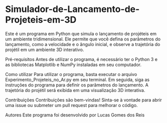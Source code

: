 # Simulador-de-Lancamento-de-Projeteis-em-3D

Este é um programa em Python que simula o lançamento de projéteis em um ambiente tridimensional. Ele permite que você defina os parâmetros do lançamento, como a velocidade e o ângulo inicial, e observe a trajetória do projétil em um ambiente 3D interativo.

Pré-requisitos
Antes de utilizar o programa, é necessário ter o Python 3 e as bibliotecas Matplotlib e NumPy instaladas em seu computador.

Como utilizar
Para utilizar o programa, basta executar o arquivo Experimento_Projeteis_no_Ar.py em seu terminal. Em seguida, siga as instruções do programa 
para definir os parâmetros do lançamento. A trajetória do projétil será exibida em uma visualização 3D interativa.

Contribuições
Contribuições são bem-vindas! Sinta-se à vontade para abrir uma issue ou submeter um pull request para melhorar o código.

Autores
Este programa foi desenvolvido por Lucas Gomes dos Reis
